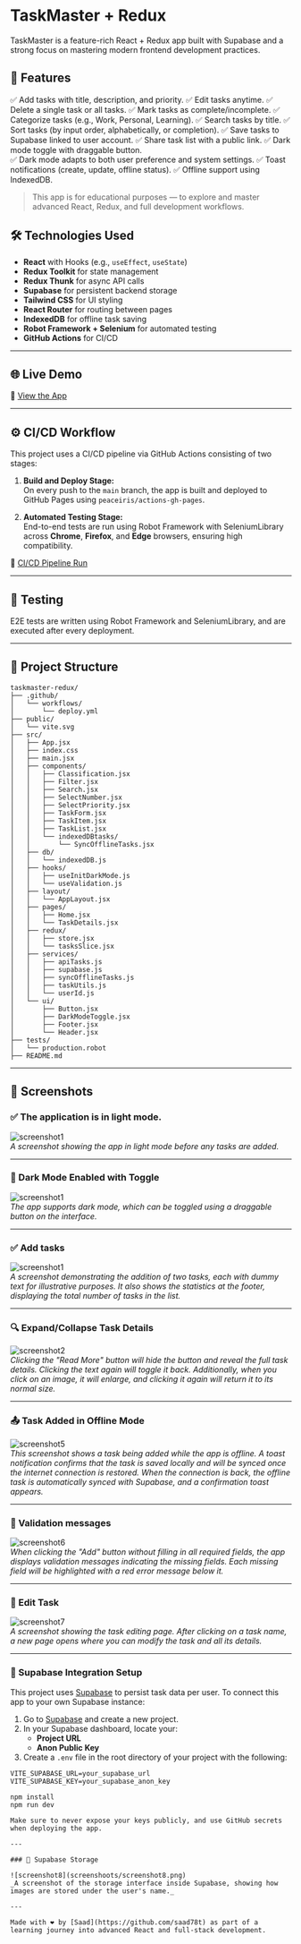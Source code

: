 # TaskMaster + Redux

TaskMaster is a feature-rich React + Redux app built with Supabase and a strong focus on mastering modern frontend development practices.

## 🚀 Features

✅ Add tasks with title, description, and priority.
✅ Edit tasks anytime.
✅ Delete a single task or all tasks.
✅ Mark tasks as complete/incomplete.
✅ Categorize tasks (e.g., Work, Personal, Learning).
✅ Search tasks by title.
✅ Sort tasks (by input order, alphabetically, or completion).
✅ Save tasks to Supabase linked to user account.
✅ Share task list with a public link.
✅ Dark mode toggle with draggable button.  
✅ Dark mode adapts to both user preference and system settings.
✅ Toast notifications (create, update, offline status).
✅ Offline support using IndexedDB.

> This app is for educational purposes — to explore and master advanced React, Redux, and full development workflows.

## 🛠️ Technologies Used

- **React** with Hooks (e.g., `useEffect`, `useState`)
- **Redux Toolkit** for state management
- **Redux Thunk** for async API calls
- **Supabase** for persistent backend storage
- **Tailwind CSS** for UI styling
- **React Router** for routing between pages
- **IndexedDB** for offline task saving
- **Robot Framework + Selenium** for automated testing
- **GitHub Actions** for CI/CD

---

## 🌐 Live Demo

🔗 [View the App](https://saad78t.github.io/taskmaster-redux/)

---

## ⚙️ CI/CD Workflow

This project uses a CI/CD pipeline via GitHub Actions consisting of two stages:

1. **Build and Deploy Stage:**  
   On every push to the `main` branch, the app is built and deployed to GitHub Pages using `peaceiris/actions-gh-pages`.

2. **Automated Testing Stage:**  
   End-to-end tests are run using Robot Framework with SeleniumLibrary across **Chrome**, **Firefox**, and **Edge** browsers, ensuring high compatibility.

🔗 [CI/CD Pipeline Run](https://github.com/saad78t/taskmaster-redux/actions/runs/14635181578)

---

## 🧪 Testing

E2E tests are written using Robot Framework and SeleniumLibrary, and are executed after every deployment.

---

## 📁 Project Structure

```
taskmaster-redux/
├── .github/
│   └── workflows/
│       └── deploy.yml
├── public/
│   └── vite.svg
├── src/
│   ├── App.jsx
│   ├── index.css
│   ├── main.jsx
│   ├── components/
│   │   ├── Classification.jsx
│   │   ├── Filter.jsx
│   │   ├── Search.jsx
│   │   ├── SelectNumber.jsx
│   │   ├── SelectPriority.jsx
│   │   ├── TaskForm.jsx
│   │   ├── TaskItem.jsx
│   │   ├── TaskList.jsx
│   │   └── indexedDBtasks/
│   │       └── SyncOfflineTasks.jsx
│   ├── db/
│   │   └── indexedDB.js
│   ├── hooks/
│   │   ├── useInitDarkMode.js
│   │   └── useValidation.js
│   ├── layout/
│   │   └── AppLayout.jsx
│   ├── pages/
│   │   ├── Home.jsx
│   │   └── TaskDetails.jsx
│   ├── redux/
│   │   ├── store.jsx
│   │   └── tasksSlice.jsx
│   ├── services/
│   │   ├── apiTasks.js
│   │   ├── supabase.js
│   │   ├── syncOfflineTasks.js
│   │   ├── taskUtils.js
│   │   └── userId.js
│   └── ui/
│       ├── Button.jsx
│       ├── DarkModeToggle.jsx
│       ├── Footer.jsx
│       └── Header.jsx
├── tests/
│   └── production.robot
├── README.md
```

---

## 📸 Screenshots

### ✅ The application is in light mode.

![screenshot1](screenshoots/screenshot1.png)  
_A screenshot showing the app in light mode before any tasks are added._

---

### 🌙 Dark Mode Enabled with Toggle

![screenshot1](screenshoots/screenshot2.png)  
_The app supports dark mode, which can be toggled using a draggable button on the interface._

---

### ✅ Add tasks

![screenshot1](screenshoots/screenshot3.png)  
_A screenshot demonstrating the addition of two tasks, each with dummy text for illustrative purposes. It also shows the statistics at the footer, displaying the total number of tasks in the list._

---

### 🔍 Expand/Collapse Task Details

![screenshot2](screenshoots/screenshot4.png)  
_Clicking the "Read More" button will hide the button and reveal the full task details. Clicking the text again will toggle it back. Additionally, when you click on an image, it will enlarge, and clicking it again will return it to its normal size._

---

### 📤 Task Added in Offline Mode

![screenshot5](screenshoots/screenshot5.png)  
_This screenshot shows a task being added while the app is offline. A toast notification confirms that the task is saved locally and will be synced once the internet connection is restored. When the connection is back, the offline task is automatically synced with Supabase, and a confirmation toast appears._

---

### 🔁 Validation messages

![screenshot6](screenshoots/screenshot6.png)  
_When clicking the "Add" button without filling in all required fields, the app displays validation messages indicating the missing fields. Each missing field will be highlighted with a red error message below it._

---

### 🔁 Edit Task

![screenshot7](screenshoots/screenshot7.png)  
_A screenshot showing the task editing page. After clicking on a task name, a new page opens where you can modify the task and all its details._

---

### 🧩 Supabase Integration Setup

This project uses [Supabase](https://supabase.com) to persist task data per user. To connect this app to your own Supabase instance:

1. Go to [Supabase](https://supabase.com) and create a new project.
2. In your Supabase dashboard, locate your:
   - **Project URL**
   - **Anon Public Key**
3. Create a `.env` file in the root directory of your project with the following:

```env
VITE_SUPABASE_URL=your_supabase_url
VITE_SUPABASE_KEY=your_supabase_anon_key

npm install
npm run dev

Make sure to never expose your keys publicly, and use GitHub secrets when deploying the app.

---

### 🔁 Supabase Storage

![screenshot8](screenshoots/screenshot8.png)
_A screenshot of the storage interface inside Supabase, showing how images are stored under the user's name._

---

Made with ❤️ by [Saad](https://github.com/saad78t) as part of a learning journey into advanced React and full-stack development.
```
